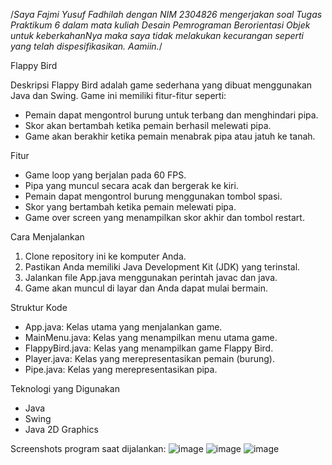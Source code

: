 /*Saya Fajmi Yusuf Fadhilah dengan NIM 2304826 mengerjakan
 soal Tugas Praktikum 6 dalam mata kuliah Desain Pemrograman Berorientasi Objek
untuk keberkahanNya maka saya tidak melakukan kecurangan seperti yang telah dispesifikasikan. Aamiin.*/

Flappy Bird

Deskripsi
Flappy Bird adalah game sederhana yang dibuat menggunakan Java dan Swing. Game ini memiliki fitur-fitur seperti:

- Pemain dapat mengontrol burung untuk terbang dan menghindari pipa.
- Skor akan bertambah ketika pemain berhasil melewati pipa.
- Game akan berakhir ketika pemain menabrak pipa atau jatuh ke tanah.

Fitur
- Game loop yang berjalan pada 60 FPS.
- Pipa yang muncul secara acak dan bergerak ke kiri.
- Pemain dapat mengontrol burung menggunakan tombol spasi.
- Skor yang bertambah ketika pemain melewati pipa.
- Game over screen yang menampilkan skor akhir dan tombol restart.

Cara Menjalankan
1. Clone repository ini ke komputer Anda.
2. Pastikan Anda memiliki Java Development Kit (JDK) yang terinstal.
3. Jalankan file App.java menggunakan perintah javac dan java.
4. Game akan muncul di layar dan Anda dapat mulai bermain.

Struktur Kode
- App.java: Kelas utama yang menjalankan game.
- MainMenu.java: Kelas yang menampilkan menu utama game.
- FlappyBird.java: Kelas yang menampilkan game Flappy Bird.
- Player.java: Kelas yang merepresentasikan pemain (burung).
- Pipe.java: Kelas yang merepresentasikan pipa.

Teknologi yang Digunakan
- Java
- Swing
- Java 2D Graphics

Screenshots program saat dijalankan:
![image](https://github.com/user-attachments/assets/2abeffde-a80d-447c-8364-8f66ced35102)
![image](https://github.com/user-attachments/assets/74ade753-ee11-4bf4-800e-d1e56f884dc4)
![image](https://github.com/user-attachments/assets/33afe16c-eabf-4c05-8e6a-705b007390ae)

